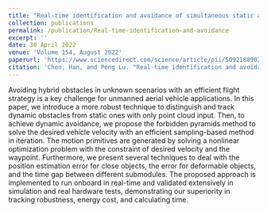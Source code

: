 ```yaml
---
title: "Real-time identification and avoidance of simultaneous static and dynamic obstacles on point cloud for UAVs navigation"
collection: publications
permalink: /publication/Real-time-identification-and-avoidance
excerpt: ''
date: 30 April 2022
venue: 'Volume 154, August 2022'
paperurl: 'https://www.sciencedirect.com/science/article/pii/S0921889022000665'
citation: 'Chen, Han, and Peng Lu. "Real-time identification and avoidance of simultaneous static and dynamic obstacles on point cloud for UAVs navigation." Robotics and Autonomous Systems 154 (2022): 104124.'
---
```


Avoiding hybrid obstacles in unknown scenarios with an efficient flight strategy is a key challenge for unmanned aerial vehicle applications. In this paper, we introduce a more robust technique to distinguish and track dynamic obstacles from static ones with only point cloud input. Then, to achieve dynamic avoidance, we propose the forbidden pyramids method to solve the desired vehicle velocity with an efficient sampling-based method in iteration. The motion primitives are generated by solving a nonlinear optimization problem with the constraint of desired velocity and the waypoint. Furthermore, we present several techniques to deal with the position estimation error for close objects, the error for deformable objects, and the time gap between different submodules. The proposed approach is implemented to run onboard in real-time and validated extensively in simulation and real hardware tests, demonstrating our superiority in tracking robustness, energy cost, and calculating time.

